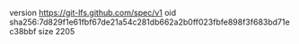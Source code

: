 version https://git-lfs.github.com/spec/v1
oid sha256:7d829f1e61fbf67de21a54c281db662a2b0ff023fbfe898f3f683bd71ec38bbf
size 2205
